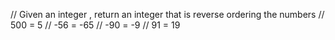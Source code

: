 // Given an integer , return an integer that is reverse ordering the numbers
// 500 = 5
// -56 = -65
// -90 = -9
// 91 = 19
